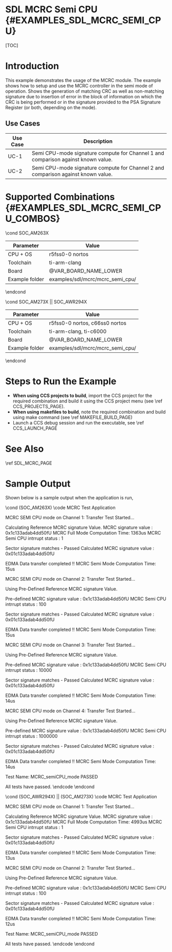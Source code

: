 # SDL MCRC Semi CPU {#EXAMPLES_SDL_MCRC_SEMI_CPU}

[TOC]

# Introduction

This example demonstrates the usage of the MCRC module. The example shows how to setup and use the MCRC controller in the semi mode of operation.
Shows the generation of matching CRC as well as non-matching signature due to insertion of error in the block of information on which the CRC
is being performed or in the signature provided to the PSA Signature Register (or both, depending on the mode).

Use Cases
---------

 Use Case | Description
 ---------|------------
 UC-1     | Semi CPU-mode signature compute for Channel 1 and comparison against known value.
 UC-2     | Semi CPU-mode signature compute for Channel 2 and comparison against known value.

# Supported Combinations {#EXAMPLES_SDL_MCRC_SEMI_CPU_COMBOS}

\cond SOC_AM263X

 Parameter      | Value
 ---------------|-----------
 CPU + OS       | r5fss0-0 nortos
 Toolchain      | ti-arm-clang
 Board          | @VAR_BOARD_NAME_LOWER
 Example folder | examples/sdl/mcrc/mcrc_semi_cpu/

\endcond

\cond SOC_AM273X || SOC_AWR294X

 Parameter      | Value
 ---------------|-----------
 CPU + OS       | r5fss0-0 nortos, c66ss0 nortos
 Toolchain      | ti-arm-clang, ti-c6000
 Board          | @VAR_BOARD_NAME_LOWER
 Example folder | examples/sdl/mcrc/mcrc_semi_cpu/

\endcond

# Steps to Run the Example

- **When using CCS projects to build**, import the CCS project for the required combination
  and build it using the CCS project menu (see \ref CCS_PROJECTS_PAGE).
- **When using makefiles to build**, note the required combination and build using
  make command (see \ref MAKEFILE_BUILD_PAGE)
- Launch a CCS debug session and run the executable, see \ref CCS_LAUNCH_PAGE

# See Also

\ref SDL_MCRC_PAGE

# Sample Output

Shown below is a sample output when the application is run,


\cond (SOC_AM263X)
\code
MCRC Test Application

MCRC SEMI CPU mode on Channel 1: Transfer Test Started...

Calculating Reference MCRC signature Value.
 MCRC signature value : 0x1c133adab4dd50fU
MCRC Full Mode Computation Time: 1363us
MCRC Semi CPU intrrupt status : 1

Sector signature matches - Passed
Calculated MCRC signature value : 0x01c133adab4dd50fU

EDMA Data transfer completed !!
MCRC Semi Mode Computation Time: 15us

MCRC SEMI CPU mode on Channel 2: Transfer Test Started...

Using Pre-Defined Reference MCRC signature Value.

Pre-defined MCRC signature value : 0x1c133adab4dd50fU
MCRC Semi CPU intrrupt status : 100

Sector signature matches - Passed
Calculated MCRC signature value : 0x01c133adab4dd50fU

EDMA Data transfer completed !!
MCRC Semi Mode Computation Time: 15us

MCRC SEMI CPU mode on Channel 3: Transfer Test Started...

Using Pre-Defined Reference MCRC signature Value.

Pre-defined MCRC signature value : 0x1c133adab4dd50fU
MCRC Semi CPU intrrupt status : 10000

Sector signature matches - Passed
Calculated MCRC signature value : 0x01c133adab4dd50fU

EDMA Data transfer completed !!
MCRC Semi Mode Computation Time: 14us

MCRC SEMI CPU mode on Channel 4: Transfer Test Started...

Using Pre-Defined Reference MCRC signature Value.

Pre-defined MCRC signature value : 0x1c133adab4dd50fU
MCRC Semi CPU intrrupt status : 1000000

Sector signature matches - Passed
Calculated MCRC signature value : 0x01c133adab4dd50fU

EDMA Data transfer completed !!
MCRC Semi Mode Computation Time: 14us

Test Name: MCRC_semiCPU_mode  PASSED 

 All tests have passed. 
\endcode
\endcond

\cond (SOC_AWR294X) || (SOC_AM273X)
\code
 MCRC Test Application

MCRC SEMI CPU mode on Channel 1: Transfer Test Started...

Calculating Reference MCRC signature Value.
 MCRC signature value : 0x1c133adab4dd50fU
MCRC Full Mode Computation Time: 4993us
MCRC Semi CPU intrrupt status : 1

Sector signature matches - Passed
Calculated MCRC signature value : 0x01c133adab4dd50fU

EDMA Data transfer completed !!
MCRC Semi Mode Computation Time: 13us

MCRC SEMI CPU mode on Channel 2: Transfer Test Started...

Using Pre-Defined Reference MCRC signature Value.

Pre-defined MCRC signature value : 0x1c133adab4dd50fU
MCRC Semi CPU intrrupt status : 100

Sector signature matches - Passed
Calculated MCRC signature value : 0x01c133adab4dd50fU

EDMA Data transfer completed !!
MCRC Semi Mode Computation Time: 12us

Test Name: MCRC_semiCPU_mode  PASSED 

 All tests have passed. 
\endcode
\endcond
